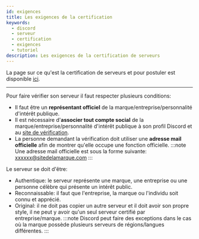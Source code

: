 ```yaml
---
id: exigences
title: Les exigences de la certification
keywords:
  - discord
  - serveur
  - certification
  - exigences
  - tutoriel
description: Les exigences de la certification de serveurs
---
```

La page sur ce qu'est la certification de serveurs et pour postuler est disponible [ici](https://discord.com/verification).

*********************

Pour faire vérifier son serveur il faut respecter plusieurs conditions:
- Il faut être un **représentant officiel** de la marque/entreprise/personnalité d'intérêt publique.
- Il est nécessaire d'**associer tout compte social** de la marque/entreprise/personnalité d'intérêt publique à son profil Discord et au [site de vérification](https://discord.com/verification).
- La personne demandant la vérification doit utiliser une **adresse mail officielle** afin de montrer qu'elle occupe une fonction officielle.
:::note 
Une adresse mail officielle est sous la forme suivante: xxxxxx@sitedelamarque.com
:::

Le serveur se doit d'être:
- Authentique: le serveur représente une marque, une entreprise ou une personne célèbre qui présente un intérêt public.
- Reconnaissable: il faut que l'entreprise, la marque ou l'individu soit connu et apprécié.
- Original: il ne doit pas copier un autre serveur et il doit avoir son propre style, il ne peut y avoir qu'un seul serveur certifié par entreprise/marque.
:::note
Discord peut faire des exceptions dans le cas où la marque possède plusieurs serveurs de régions/langues différentes.
:::
